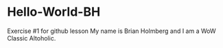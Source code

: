 # Hello-World-BH
Exercise #1 for github lesson
My name is Brian Holmberg and I am a WoW Classic Altoholic.
